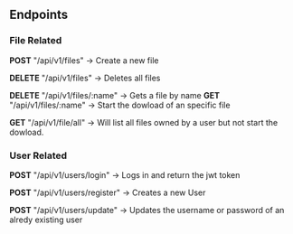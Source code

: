 ## Endpoints

### File Related

**POST** "/api/v1/files" -> Create a new file

**DELETE** "/api/v1/files" -> Deletes all files

**DELETE** "/api/v1/files/:name" -> Gets a file by name
**GET** "/api/v1/files/:name" -> Start the dowload of an specific file

**GET** "/api/v1/file/all" -> Will list all files owned by a user but not start the dowload.

### User Related

**POST** "/api/v1/users/login" -> Logs in and return the jwt token

**POST** "/api/v1/users/register" -> Creates a new User

**POST** "/api/v1/users/update" -> Updates the username or password of an alredy existing user
